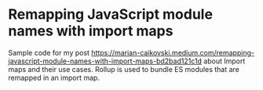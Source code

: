 # Remapping JavaScript module names with import maps

Sample code for my post https://marian-caikovski.medium.com/remapping-javascript-module-names-with-import-maps-bd2bad121c1d about Import maps and their use cases. Rollup is used to bundle ES modules that are remapped in an import map.
 